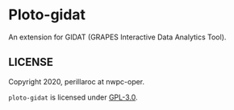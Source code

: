 # Ploto-gidat

An extension for GIDAT (GRAPES Interactive Data Analytics Tool).

## LICENSE

Copyright 2020, perillaroc at nwpc-oper.

`ploto-gidat` is licensed under [GPL-3.0](./LICENSE.md).